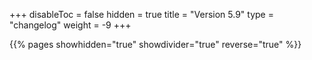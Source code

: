 +++
disableToc = false
hidden = true
title = "Version 5.9"
type = "changelog"
weight = -9
+++

{{% pages showhidden="true" showdivider="true" reverse="true" %}}

